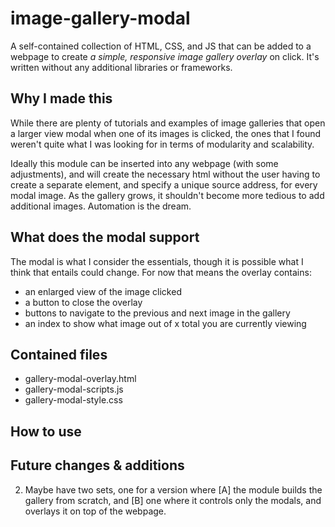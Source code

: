 # image-gallery-modal
A self-contained collection of HTML, CSS, and JS that can be added to a webpage to create *a simple, responsive image gallery overlay* on click. It's written without any additional libraries or frameworks.

## Why I made this
While there are plenty of tutorials and examples of image galleries that open a larger view modal when one of its images is clicked, the ones that I found weren't quite what I was looking for in terms of modularity and scalability. 

Ideally this module can be inserted into any webpage (with some adjustments), and will create the necessary html without the user having to create a separate element, and specify a unique source address, for every modal image. As the gallery grows, it shouldn't become more tedious to add additional images. Automation is the dream.

## What does the modal support
The modal is what I consider the essentials, though it is possible what I think that entails could change. For now that means the overlay contains:
* an enlarged view of the image clicked
* a button to close the overlay
* buttons to navigate to the previous and next image in the gallery
* an index to show what image out of x total you are currently viewing

## Contained files
* gallery-modal-overlay.html
* gallery-modal-scripts.js
* gallery-modal-style.css

## How to use 

## Future changes & additions
2. Maybe have two sets, one for a version where [A] the module builds the gallery from scratch, and [B] one where it controls only the modals, and overlays it on top of the webpage.
